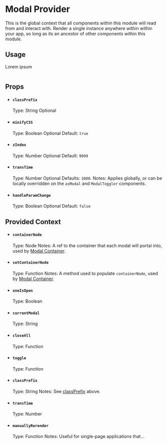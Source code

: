 # Modal Provider

This is the global context that all components within this module will read from and interact with. Render a single instance anywhere within within your app, so long as its an ancestor of other components within this module.

## Usage

Lorem ipsum

```jsx

```

## Props

- #### `classPrefix`
  Type: String
  Optional

- #### `minifyCSS`
  Type: Boolean
  Optional
  Default: `true`

- #### `zIndex`
  Type: Number
  Optional
  Default: `9999`

- #### `transTime`
  Type: Number
  Optional
  Defaults: `1000`.
  Notes: Applies globally, or can be locally overridden on the `asModal` and `ModalToggler` components.

- #### `handleParamChange`
  Type: Boolean
  Optional
  Default: `false`

## Provided Context

- #### `containerNode`
  Type: Node
  Notes: A ref to the container that each modal will portal into, used by [Modal Container](../ModalContainer/README.md).

- #### `setContainerNode`
  Type: Function
  Notes: A method used to populate `containerNode`, used by [Modal Container](../ModalContainer/README.md).

- #### `oneIsOpen`
  Type: Boolean

- #### `currentModal`
  Type: String

- #### `closeAll`
  Type: Function

- #### `toggle`
  Type: Function

- #### `classPrefix`
  Type: String
  Notes: See [classPrefix](#class-prefix) above.

- #### `transTime`
  Type: Number

- #### `manuallyRerender`
  Type: Function
  Notes: Useful for single-page applications that...
